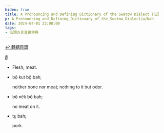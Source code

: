 ```yaml
---
hiden: true
title: A Pronouncing and Defining Dictionary of the Swatow Dialect (汕頭方言音義字典) / bah
p: A_Pronouncing_and_Defining_Dictionary_of_the_Swatow_Dialect/w/bah
date: 2024-04-01 23:00:00
tags: 
- 汕頭方言音義字典
---
```


[↩️ 轉總目錄](/A_Pronouncing_and_Defining_Dictionary_of_the_Swatow_Dialect)


**⺼**
- Flesh; meat.

- bô̤ kut bô̤ bah;

  neither bone nor meat; nothing to it but odor.

- bô̤ nêk bô̤ bah;

  no meat on it.

- tṳ bah;

  pork.
